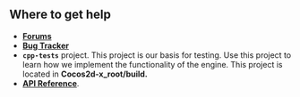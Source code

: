 ## Where to get help
* [__Forums__](http://discuss.Cocos2d-x.org)
* [__Bug Tracker__](https://github.com/cocos2d/cocos2d-x/issues)
* __`cpp-tests`__ project. This project is our basis for testing. Use this project to
learn how we implement the functionality of the engine. This project is located in __Cocos2d-x_root/build.__
* [__API Reference__](http://cocos2d-x.org/docs/api-ref/index.html).

